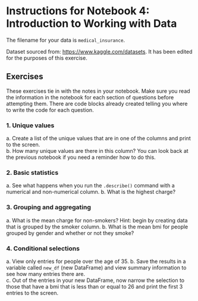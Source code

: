 # Instructions for Notebook 4: Introduction to Working with Data

The filename for your data is ```medical_insurance```.

Dataset sourced from: https://www.kaggle.com/datasets. It has been edited for the purposes of this exercise. 

## Exercises
These exercises tie in with the notes in your notebook. Make sure you read the information in the notebook for each section of questions before attempting them. There are code blocks already created telling you where to write the code for each question.

### 1. Unique values
a. Create a list of the unique values that are in one of the columns and print to the screen.  
b. How many unique values are there in this column? You can look back at the previous notebook if you need a reminder how to do this.  

### 2. Basic statistics
a. See what happens when you run the ```.describe()``` command with a numerical and non-numerical column.
b. What is the highest charge?

### 3. Grouping and aggregating
a. What is the mean charge for non-smokers? Hint: begin by creating data that is grouped by the smoker column. 
b. What is the mean bmi for people grouped by gender and whether or not they smoke?   

### 4. Conditional selections
a. View only entries for people over the age of 35. 
b. Save the results in a variable called `new_df` (new DataFrame) and view summary information to see how many entries there are.  
c. Out of the entries in your new DataFrame, now narrow the selection to those that have a bmi that is less than or equal to 26 and print the first 3 entries to the screen. 
